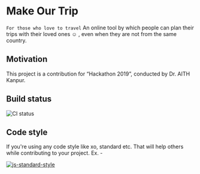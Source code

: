 # Make Our Trip
`For those who love to travel`
An online tool by which people can plan their trips with their loved ones :relaxed: , even when they are not from the same country.

## Motivation
This project is a contribution for “Hackathon 2019”, conducted by Dr. AITH Kanpur.

## Build status
![CI status](https://img.shields.io/badge/build-passing-brightgreen.svg)

## Code style
If you're using any code style like xo, standard etc. That will help others while contributing to your project. Ex. -

[![js-standard-style](https://img.shields.io/badge/code%20style-standard-brightgreen.svg?style=flat)](https://github.com/feross/standard)
